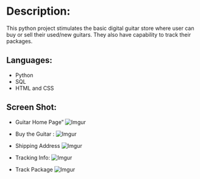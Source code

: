 # Description: 

This python project stimulates the basic digital guitar store where user can buy or sell their used/new guitars. They also have capability to track their packages.

## Languages:

* Python
* SQL
* HTML and CSS


## Screen Shot:

* Guitar Home Page”
![Imgur](http://i.imgur.com/zISw0U6.jpg)


* Buy the Guitar :
![Imgur](http://i.imgur.com/qTZdJ3O.jpg)

* Shipping Address
![Imgur](http://i.imgur.com/To5iE6k.jpg)

* Tracking Info:
![Imgur](http://i.imgur.com/HqWxn5Z.jpg)

* Track Package
![Imgur](http://i.imgur.com/mXrqQ5m.jpg)

